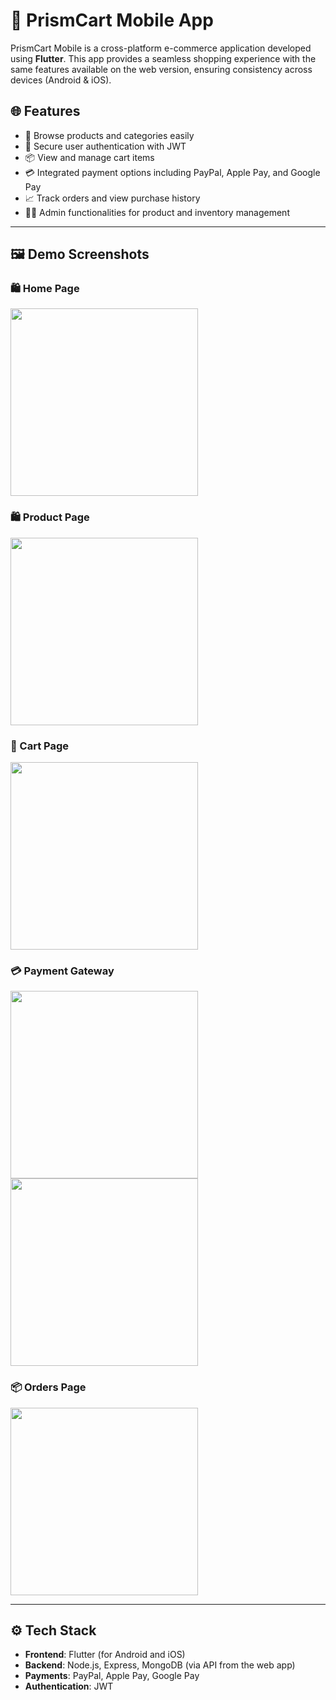 # 📱 PrismCart Mobile App

PrismCart Mobile is a cross-platform e-commerce application developed using **Flutter**. This app provides a seamless shopping experience with the same features available on the web version, ensuring consistency across devices (Android & iOS).

## 🌐 Features

- 🛒 Browse products and categories easily
- 🔐 Secure user authentication with JWT
- 📦 View and manage cart items
- 💳 Integrated payment options including PayPal, Apple Pay, and Google Pay
- 📈 Track orders and view purchase history
- 🧑‍💼 Admin functionalities for product and inventory management

---

## 🖼️ Demo Screenshots

### 🛍️ Home Page
<img src="https://github.com/user-attachments/assets/aa144d02-fef7-49dc-96ed-d817346d2fdb" width="300"/>

### 🛍️ Product Page
<img src="https://github.com/user-attachments/assets/db451af0-c31d-48f5-a73f-38116c4c23fb" width="300"/>

### 🛒 Cart Page
<img src="https://github.com/user-attachments/assets/bef99723-5bea-4ecb-8f45-60d484fb286f" width="300"/>

### 💳 Payment Gateway
<img src="https://github.com/user-attachments/assets/40ce2261-325a-4644-86bc-775bb3b66cc4" width="300"/> 

<img src="https://github.com/user-attachments/assets/c273c55e-e1b1-4242-9d06-28650ca10f41" width="300"/>

### 📦 Orders Page
<img src="https://github.com/user-attachments/assets/37d3910d-9b3a-4982-a30f-856b10306d28" width="300"/>

---

## ⚙️ Tech Stack

- **Frontend**: Flutter (for Android and iOS)
- **Backend**: Node.js, Express, MongoDB (via API from the web app)
- **Payments**: PayPal, Apple Pay, Google Pay
- **Authentication**: JWT

